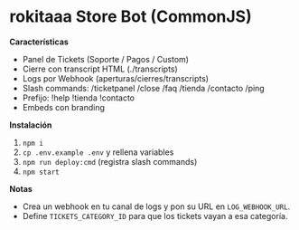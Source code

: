# rokitaaa Store Bot (CommonJS)

**Características**
- Panel de Tickets (Soporte / Pagos / Custom)
- Cierre con transcript HTML (./transcripts)
- Logs por Webhook (aperturas/cierres/transcripts)
- Slash commands: /ticketpanel /close /faq /tienda /contacto /ping
- Prefijo: !help !tienda !contacto
- Embeds con branding

**Instalación**
1) `npm i`
2) `cp .env.example .env` y rellena variables
3) `npm run deploy:cmd` (registra slash commands)
4) `npm start`

**Notas**
- Crea un webhook en tu canal de logs y pon su URL en `LOG_WEBHOOK_URL`.
- Define `TICKETS_CATEGORY_ID` para que los tickets vayan a esa categoría.
